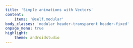 ```yaml
---
title: 'Simple animations with Vectors'
content:
    items: '@self.modular'
body_classes: 'modular header-transparent header-fixed'
onpage_menu: true
highlight:
    theme: androidstudio
---
```


